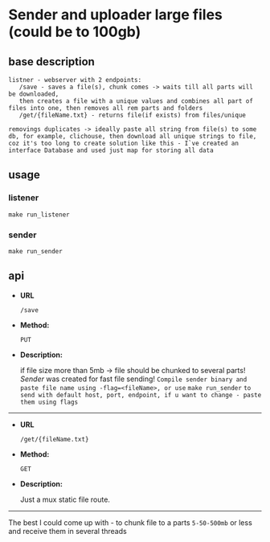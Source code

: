 # Sender and uploader large files (could be to 100gb)
## base description
    listner - webserver with 2 endpoints:
       /save - saves a file(s), chunk comes -> waits till all parts will be downloaded,
       then creates a file with a unique values and combines all part of files into one, then removes all rem parts and folders
       /get/{fileName.txt} - returns file(if exists) from files/unique
    
    removings duplicates -> ideally paste all string from file(s) to some db, for example, clichouse, then download all unique strings to file,
    coz it's too long to create solution like this - I`ve created an interface Database and used just map for storing all data
## usage
### listener
    make run_listener
### sender
    make run_sender

## api
* **URL**

  `/save`

* **Method:**

   `PUT`

* **Description:**

    if file size more than 5mb -> file should be chunked to several parts!
    _Sender_ was created for fast file sending! `Compile sender binary and paste file name using -flag=<fileName>,
    or use` `make run_sender` `to send with default host, port, endpoint, if u want to change - paste them using flags` 

---
* **URL**

  `/get/{fileName.txt}`

* **Method:**

   `GET`

* **Description:**

    Just a mux static file route.
---

The best I could come up with - to chunk file to a parts `5-50-500mb` or less and receive them in several threads 
